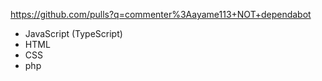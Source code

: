 https://github.com/pulls?q=commenter%3Aayame113+NOT+dependabot

- JavaScript (TypeScript)
- HTML
- CSS
- php
